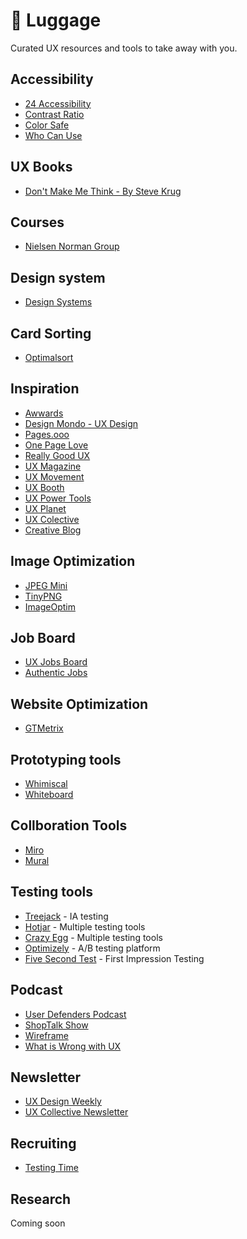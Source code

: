 # 🧳 Luggage 
Curated UX resources and tools to take away with you.
## Accessibility
* [24 Accessibility](https://www.24a11y.com)
* [Contrast Ratio](https://contrast-ratio.com)
* [Color Safe](http://colorsafe.co)
* [Who Can Use](https://whocanuse.com)
## UX Books
* [Don't Make Me Think - By Steve Krug](https://amzn.to/2OH2rre)
## Courses
* [Nielsen Norman Group](https://www.nngroup.com/)
## Design system
* [Design Systems](https://www.designsystems.com/)
## Card Sorting
* [Optimalsort](https://www.optimalworkshop.com/optimalsort/)
## Inspiration
* [Awwards](https://www.awwwards.com/)
* [Design Mondo - UX Design](https://designmodo.com/design/ux-design)
* [Pages.ooo](https://www.pages.ooo/)
* [One Page Love](https://onepagelove.com/)
* [Really Good UX](https://www.reallygoodux.io/)
* [UX Magazine](https://uxmag.com/)
* [UX Movement](https://uxmovement.com/)
* [UX Booth](https://www.uxbooth.com/)
* [UX Power Tools](https://medium.com/ux-power-tools)
* [UX Planet](https://uxplanet.org/)
* [UX Colective](https://uxdesign.cc/)
* [Creative Blog](https://www.creativebloq.com)
## Image Optimization
* [JPEG Mini](https://www.jpegmini.com/)
* [TinyPNG](https://tinypng.com/)
* [ImageOptim](https://imageoptim.com/)
## Job Board
* [UX Jobs Board](https://www.uxjobsboard.com)
* [Authentic Jobs](https://authenticjobs.com/)
## Website Optimization
* [GTMetrix](https://gtmetrix.com/)
## Prototyping tools
* [Whimiscal](https://whimsical.com/)
* [Whiteboard](https://Whiteboard.com/)
## Collboration Tools
* [Miro](https://miro.com/)
* [Mural](https://mural.com/)
## Testing tools
* [Treejack](https://www.optimalworkshop.com/treejack/) - IA testing
* [Hotjar](https://www.hotjar.com/) - Multiple testing tools
* [Crazy Egg](https://www.crazyegg.com/) - Multiple testing tools
* [Optimizely](https://www.optimizely.com/) - A/B testing platform
* [Five Second Test](https://fivesecondtest.com/) - First Impression Testing
## Podcast
* [User Defenders Podcast](https://userdefenders.com/)
* [ShopTalk Show](https://shoptalkshow.com/)
* [Wireframe](https://podcasts.apple.com/us/podcast/wireframe/id1437677219)
* [What is Wrong with UX](https://podcasts.apple.com/us/podcast/what-is-wrong-ux-users-know/id980133198)
## Newsletter
* [UX Design Weekly](https://uxdesignweekly.com/)
* [UX Collective Newsletter](https://newsletter.uxdesign.cc/)
## Recruiting
* [Testing Time](https://www.testingtime.com/en/)
## Research
Coming soon
